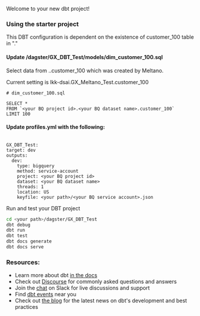 Welcome to your new dbt project!

### Using the starter project
This DBT configuration is dependent on the existence of customer_100 table in "<your BQ project id>.<your BQ dataset name>"

#### Update /dagster/GX_DBT_Test/models/dim_customer_100.sql

Select data from <your BQ project id>.<your BQ dataset name>.customer_100 which was created by Meltano.

Current setting is lkk-dsai.GX_Meltano_Test.customer_100

```
# dim_customer_100.sql

SELECT *
FROM `<your BQ project id>.<your BQ dataset name>.customer_100`
LIMIT 100
```

#### Update profiles.yml with the following:

```# profiles.yml

GX_DBT_Test:
target: dev
outputs:
  dev:
    type: bigquery
    method: service-account
    project: <your BQ project id>
    dataset: <your BQ dataset name>
    threads: 1
    location: US
    keyfile: <your path>/<your BQ service account>.json
```
Run and test your DBT project

```bash
cd <your path>/dagster/GX_DBT_Test
dbt debug
dbt run
dbt test
dbt docs generate
dbt docs serve
```

### Resources:
- Learn more about dbt [in the docs](https://docs.getdbt.com/docs/introduction)
- Check out [Discourse](https://discourse.getdbt.com/) for commonly asked questions and answers
- Join the [chat](https://community.getdbt.com/) on Slack for live discussions and support
- Find [dbt events](https://events.getdbt.com) near you
- Check out [the blog](https://blog.getdbt.com/) for the latest news on dbt's development and best practices
